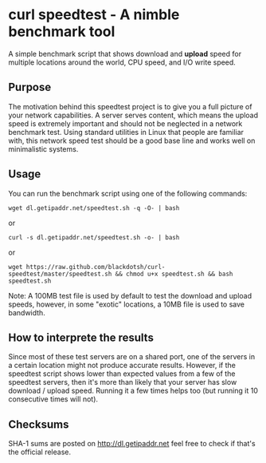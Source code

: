 # curl speedtest - A nimble benchmark tool

A simple benchmark script that shows download and <b>upload</b> speed for multiple locations around the world, CPU speed, and I/O write speed.

## Purpose

The motivation behind this speedtest project is to give you a full picture of your network capabilities. A server serves content, which means the upload speed is extremely important and should not be neglected in a network benchmark test. Using standard utilities in Linux that people are familiar with, this network speed test should be a good base line and works well on minimalistic systems. <br>


## Usage
You can run the benchmark script using one of the following commands:
```
wget dl.getipaddr.net/speedtest.sh -q -O- | bash 
```
or
```
curl -s dl.getipaddr.net/speedtest.sh -o- | bash
```
or
```
wget https://raw.github.com/blackdotsh/curl-speedtest/master/speedtest.sh && chmod u+x speedtest.sh && bash speedtest.sh
```
Note: A 100MB test file is used by default to test the download and upload speeds, however, in some "exotic" locations, a 10MB file is used to save bandwidth.

## How to interprete the results
Since most of these test servers are on a shared port, one of the servers in a certain location might not produce accurate results. However, if the speedtest script shows lower than expected values from a few of the speedtest servers, then it's more than likely that your server has slow download / upload speed. Running it a few times helps too (but running it 10 consecutive times will not). 

## Checksums
SHA-1 sums are posted on http://dl.getipaddr.net feel free to check if that's the official release.
